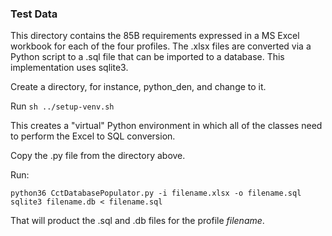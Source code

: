 ### Test Data
This directory contains the 85B requirements expressed in a MS Excel workbook for each of the four profiles.  The .xlsx files are converted via a Python script to a .sql file that can be imported to a database.  This implementation uses sqlite3.

Create a directory, for instance, python_den, and change to it.  

Run `sh ../setup-venv.sh`

This creates a "virtual" Python environment in which all of the classes need to perform the Excel to SQL conversion.

Copy the .py file from the directory above.

Run:
```
python36 CctDatabasePopulator.py -i filename.xlsx -o filename.sql
sqlite3 filename.db < filename.sql
```

That will product the .sql and .db files for the profile *filename*.

